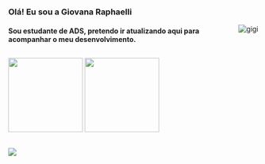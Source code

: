 ### Olá! Eu sou a Giovana Raphaelli 
  <img align="right" alt="gigi" src="https://i.picasion.com/pic91/12808b96abb7e024264e304400947610.gif">

#### Sou estudante de ADS, pretendo ir atualizando aqui para acompanhar o meu desenvolvimento.

##

<div>
  <img height="150em" src="https://github-readme-stats.vercel.app/api?username=giovanaraphaelli&show_icons=true&theme=midnight-purple&include_all_commits=true&count_private=true"/>
  <img height="150em" src="https://github-readme-stats.vercel.app/api/top-langs/?username=giovanaraphaelli&layout=compact&langs_count=7&theme=midnight-purple"/>
</div>

  ##

<div> 
  
  <a href="https://www.linkedin.com/in/giovanaraphaelli" target="_blank"><img src="https://img.shields.io/badge/-LinkedIn-%230077B5?style=for-the-badge&logo=linkedin&logoColor=white" target="_blank"></a> 
  
 
  

